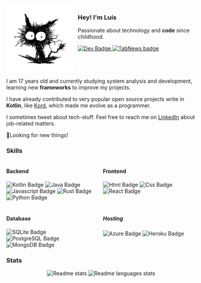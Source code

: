 <div style="display: flex;">
    <img align="left" src="img/cat-sticker.png" width="180">
    <div style="margin-left: 10px;">
        <h3>Hey! I'm Luís</h3>
        <p>Passionate about technology and <b>code</b> since childhood.</p>
        <div>
            <a href="https://dev.to/baskerbyte">
                <img src="https://img.shields.io/badge/dev.to-0A0A0A?style=for-the-badge&logo=devdotto&logoColor=white" alt="Dev Badge"/>
            </a>
            <a href="https://www.tabnews.com.br/baskerbyte">
                <img src="https://img.shields.io/badge/TabNews-0A0A0A?style=for-the-badge&logoColor=white" alt="TabNews badge">
            </a>
        </div>
    </div>
</div>
<div style="display: block;">
    <p>I am 17 years old and currently studying system analysis and development, learning new <b>frameworks</b> to improve my projects.</p>
    <p>I have already contributed to very popular open source projects write in <b>Kotlin</b>, like <a href="https://github.com/kordlib/kord">Kord</a>, which made me evolve as a programmer.</p>
    <p>I sometimes tweet about tech-stuff. Feel free to reach me on <a href="https://www.linkedin.com/in/baskerbyte/">LinkedIn</a> about job-related matters.</p>
    <p>🌟Looking for new things!</p>
</div>
<h3>Skills</h3>
<div style="display: flex;">
    <div style="flex: 1; margin-right: 10px;">
        <h4>Backend</h4>
        <a>
            <img src="https://img.shields.io/badge/Kotlin-0095D5?&style=for-the-badge&logo=kotlin&logoColor=white" alt="Kotlin Badge"/>
        </a>
        <a>
            <img src="https://img.shields.io/badge/Java-ED8B00?style=for-the-badge&logo=openjdk&logoColor=white" alt="Java Badge"/>
        </a>
        <a>
            <img src="https://img.shields.io/badge/JavaScript-323330?style=for-the-badge&logo=javascript&logoColor=F7DF1E" alt="Javascript Badge"/>
        </a>
        <a>
            <img src="https://img.shields.io/badge/Rust-000000?style=for-the-badge&logo=rust&logoColor=white" alt="Rust Badge"/>
        </a>
        <a>
            <img src="https://img.shields.io/badge/Python-3776AB?style=for-the-badge&logo=python&logoColor=white" alt="Python Badge">
        </a>
    </div>
    <div style="flex: 1;">
        <h4>Frontend</h4>
        <a>
            <img src="https://img.shields.io/badge/HTML5-E34F26?style=for-the-badge&logo=html5&logoColor=white" alt="Html Badge">
        </a>
        <a>
            <img src="https://img.shields.io/badge/CSS3-1572B6?style=for-the-badge&logo=css3&logoColor=white" alt="Css Badge">
        </a>
        <a>
            <img src="https://img.shields.io/badge/React-20232A?style=for-the-badge&logo=react&logoColor=61DAFB" alt="React Badge">
        </a>
    </div>
</div>
<div style="display: flex; margin-top: 20px;">
    <div style="flex: 1; margin-right: 10px;">
        <h4>Database</h4>
        <div>
            <a>
                <img src="https://img.shields.io/badge/SQLite-07405E?style=for-the-badge&logo=sqlite&logoColor=white" alt="SQLite Badge"/>
            </a>
            <a>
                <img src="https://img.shields.io/badge/PostgreSQL-316192?style=for-the-badge&logo=postgresql&logoColor=white" alt="PostgreSQL Badge"/>
            </a>
            <a>
                <img src="https://img.shields.io/badge/MongoDB-4EA94B?style=for-the-badge&logo=mongodb&logoColor=white" alt="MongoDB Badge"/>
            </a>
        </div>
    </div>
    <div style="flex: 1;">
        <h5>Hosting</h5>
        <div>
            <a>
                <img src="https://img.shields.io/badge/Azure-0089D6?style=for-the-badge&logo=microsoft-azure&logoColor=white" alt="Azure Badge">
            </a>
            <a>
                <img src="https://img.shields.io/badge/Heroku-430098?style=for-the-badge&logo=heroku&logoColor=white" alt="Heroku Badge">
            </a>
        </div>
    </div>
</div>

<h3>Stats</h3>
<div id="stats" align="center">
  <img src="https://github-readme-stats.vercel.app/api?username=baskerbyte&show_icons=true&theme=dark#gh-dark-mode-only" alt="Readme stats"/>
  <img src="https://github-readme-stats.vercel.app/api/top-langs/?username=baskerbyte&layout=compact&theme=dark#gh-dark-mode-only" alt="Readme languages stats"/>
</div>
